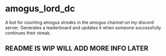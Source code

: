# amogus_lord_dc

A bot for counting amogus streaks in the amogus channel on my discord server.
Generates a leaderboard and updates it when someone successfully continues their streak.

## README IS WIP WILL ADD MORE INFO LATER
